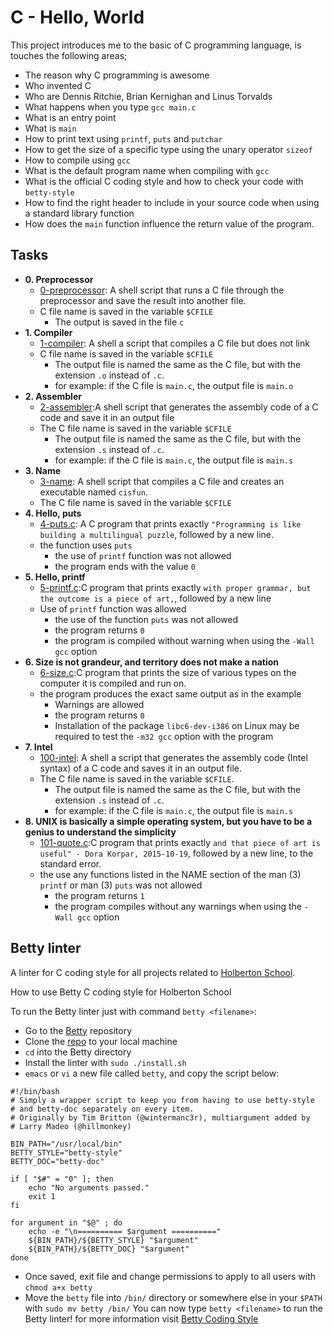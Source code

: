 # C - Hello, World

This project introduces me to the basic of C programming language, is touches the following areas;
- The reason why C programming is awesome
- Who invented C
- Who are Dennis Ritchie, Brian Kernighan and Linus Torvalds
- What happens when you type `gcc main.c`
- What is an entry point
- What is `main`
- How to print text using `printf`, `puts` and `putchar`
- How to get the size of a specific type using the unary operator `sizeof`
- How to compile using `gcc`
- What is the default program name when compiling with `gcc`
- What is the official C coding style and how to check your code with `betty-style`
- How to find the right header to include in your source code when using a standard library function
- How does the `main` function influence the return value of the program.

## Tasks

* **0. Preprocessor**
  * [0-preprocessor](0-preprocessor): A shell script that runs a C file through the preprocessor and save the result into another file.
   * C file name is saved in the variable `$CFILE`
	 * The output is saved in the file `c`
* **1. Compiler**
  * [1-compiler](1-compiler): A shell a script that compiles a C file but does not link
   * C file name is saved in the variable `$CFILE`
	 * The output file is named the same as the C file, but with the extension `.o` instead of `.c`.
	 * for example: if the C file is `main.c`, the output file is `main.o`
* **2. Assembler**
  * [2-assembler](2-assembler):A shell script that generates the assembly code of a C code and save it in an output file
   * The C file name is saved in the variable `$CFILE`
	 * The output file is named the same as the C file, but with the extension `.s` instead of `.c`.
	 * for example: if the C file is `main.c`, the output file is `main.s`
* **3. Name**
  * [3-name](3-name): A shell script that compiles a C file and creates an executable named `cisfun`.
   * The C file name is saved in the variable `$CFILE`
* **4. Hello, puts**
  * [4-puts.c](4-puts.c): A C program that prints exactly `"Programming is like building a multilingual puzzle`, followed by a new line.
   * the function uses `puts`
	 * the use of `printf` function was not allowed
	 * the program ends with the value `0`
* **5. Hello, printf**
  * [5-printf.c](5-printf.c):C program that prints exactly `with proper grammar, but the outcome is a piece of art,`, followed by a new line
   * Use of `printf` function was allowed
	 * the use of the function `puts` was not allowed
	 * the program returns `0`
	 * the program is compiled without warning when using the `-Wall gcc` option
* **6. Size is not grandeur, and territory does not make a nation**
  * [6-size.c](6-size.c):C program that prints the size of various types on the computer it is compiled and run on.
   * the program produces the exact same output as in the example
	 * Warnings are allowed
	 * the program returns `0`
	 * Installation of the package `libc6-dev-i386` on Linux may be required to test the `-m32 gcc` option with the program
* **7. Intel**
  * [100-intel](100-intel): A shell a script that generates the assembly code (Intel syntax) of a C code and saves it in an output file.
   * The C file name is saved in the variable `$CFILE`.
	 * The output file is named the same as the C file, but with the extension `.s` instead of `.c`.
	 * for example: if the C file is `main.c`, the output file is `main.s`
* **8. UNIX is basically a simple operating system, but you have to be a genius to understand the simplicity**
  * [101-quote.c](101-quote.c):C program that prints exactly `and that piece of art is useful" - Dora Korpar, 2015-10-19`, followed by a new line, to the standard error.
   * the use any functions listed in the NAME section of the man (3) `printf` or man (3) `puts` was not allowed
	 * the program returns `1`
	 * the program compiles without any warnings when using the `-Wall gcc` option

## Betty linter

A linter for C coding style for all projects related to [Holberton School](https://www.holbertonschool.com/).

How to use Betty C coding style for Holberton School

To run the Betty linter just with command `betty <filename>`:
- Go to the [Betty](https://github.com/holbertonschool/Betty) repository
- Clone the [repo](https://github.com/holbertonschool/Betty) to your local machine
- `cd` into the Betty directory
- Install the linter with `sudo ./install.sh`
- `emacs` or `vi` a new file called `betty`, and copy the script below:

```
#!/bin/bash
# Simply a wrapper script to keep you from having to use betty-style
# and betty-doc separately on every item.
# Originally by Tim Britton (@wintermanc3r), multiargument added by
# Larry Madeo (@hillmonkey)

BIN_PATH="/usr/local/bin"
BETTY_STYLE="betty-style"
BETTY_DOC="betty-doc"

if [ "$#" = "0" ]; then
    echo "No arguments passed."
    exit 1
fi

for argument in "$@" ; do
    echo -e "\n========== $argument =========="
    ${BIN_PATH}/${BETTY_STYLE} "$argument"
    ${BIN_PATH}/${BETTY_DOC} "$argument"
done
```
- Once saved, exit file and change permissions to apply to all users with `chmod a+x betty`
- Move the `betty` file into `/bin/` directory or somewhere else in your `$PATH` with `sudo mv betty /bin/`
 You can now type `betty <filename>` to run the Betty linter!
for more information visit [Betty Coding Style](https://github.com/holbertonschool/Betty/wiki)
